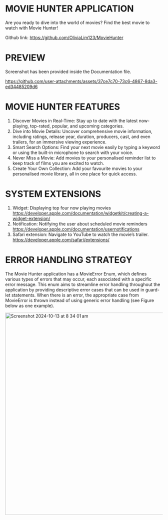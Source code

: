 # MOVIE HUNTER APPLICATION

Are you ready to dive into the world of movies? Find the best movie to watch with Movie Hunter!

Github link: https://github.com/OliviaLim123/MovieHunter

# PREVIEW
Screenshot has been provided inside the Documentation file.

https://github.com/user-attachments/assets/37ce7c70-73c6-4867-8da3-ed34485209d6

# MOVIE HUNTER FEATURES

1.	Discover Movies in Real-Time: Stay up to date with the latest now-playing, top-rated, popular, and upcoming categories.
2.	Dive into Movie Details: Uncover comprehensive movie information, including ratings, release year, duration, producers, cast, and even trailers, for an immersive viewing experience.
3.	Smart Search Options: Find your next movie easily by typing a keyword or using the built-in microphone to search with your voice. 
4.	Never Miss a Movie: Add movies to your personalised reminder list to keep track of films you are excited to watch. 
5.	Create Your Own Collection: Add your favourite movies to your personalised movie library, all in one place for quick access.

# SYSTEM EXTENSIONS 

1.	Widget: Displaying top four now playing movies
    https://developer.apple.com/documentation/widgetkit/creating-a-widget-extension/ 
3.	Notification: Notifying the user about scheduled movie reminders
    https://developer.apple.com/documentation/usernotifications 
4.	Safari extension: Navigate to YouTube to watch the movie’s trailer.  
    https://developer.apple.com/safari/extensions/ 

# ERROR HANDLING STRATEGY 

The Movie Hunter application has a MovieError Enum, which defines various types of errors that may occur, each associated with a specific error message. This enum aims to streamline error handling throughout the application by providing descriptive error cases that can be used in guard-let statements. When there is an error, the appropriate case from MovieError is thrown instead of using generic error handling (see Figure below as one example).

<img width="647" alt="Screenshot 2024-10-13 at 8 34 01 am" src="https://github.com/user-attachments/assets/3649d824-494e-4ae9-9973-d8b5afe9a98e">



